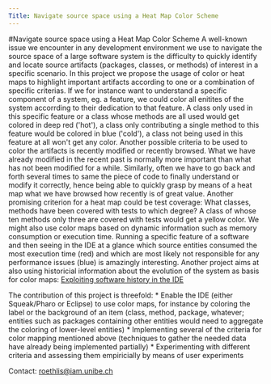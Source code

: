 ```yaml
---
Title: Navigate source space using a Heat Map Color Scheme
---
```

#Navigate source space using a Heat Map Color Scheme
A well-known issue we encounter in any development environment we use to navigate the source space of a large software system is the difficulty to quickly identify and locate source artifacts (packages, classes, or methods) of interest in a specific scenario. In this project we propose the usage of color or heat maps to highlight important artifacts according to one or a combination of specific criterias. If we for instance want to understand a specific component of a system, eg. a feature, we could color all enitites of the system accorrding to their dedication to that feature. A class only used in this specific feature or a class whose methods are all used would get colored in deep red ('hot'), a class only contributing a single method to this feature would be colored in blue ('cold'), a class not being used in this feature at all won't get any color. Another possible criteria to be used to color the artifacts is recently modified or recently browsed. What we have already modified in the recent past is normally more important than what has not been modified for a while. Similarly, often we have to go back and forth several times to same the piece of code to finally understand or modify it correctly, hence being able to quickly grasp by means of a heat map what we have browsed how recently is of great value.
Another promising criterion for a heat map could be test coverage: What classes, methods have been covered with tests to which degree? A class of whose ten methods only three are covered with tests would get a yellow color. We might also use color maps based on dynamic information such as memory consumption or execution time. Running a specific feature of a software and then seeing in the IDE at a glance which source entities consumed the most execution time (red) and which are most likely not responsible for any performance issues (blue) is amazingly interesting.
Another project aims at also using historicial information about the evolution of the system as basis for color maps: [Exploiting software history in the IDE](%base_url%/wiki/projects/mastersbachelorsprojects/obsolete/exploitingsoftwarehistoryintheide)

The contribution of this project is threefold:
\* Enable the IDE (either Squeak/Pharo or Eclipse) to use color maps, for instance by coloring the label or the background of an item (class, method, package, whatever; entities such as packages containing other entities would need to aggregate the coloring of lower-level entities)
\* Implementing several of the criteria for color mapping mentioned above (techniques to gather the needed data have already being implemented partially)
\* Experimenting with different criteria and assessing them empiricially by means of user experiments

Contact: <a href="mailto:roethlis@iam.unibe.ch">roethlis@iam.unibe.ch</a>

